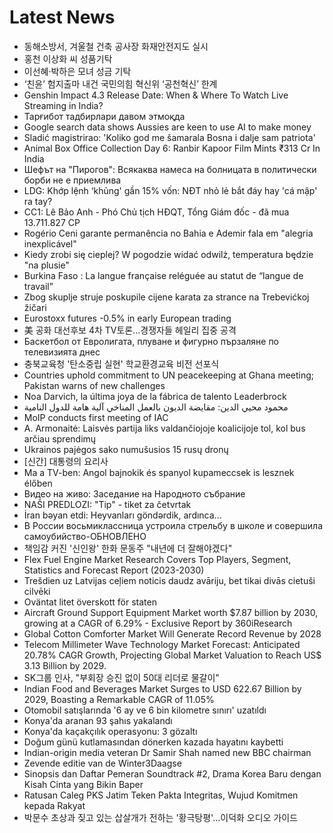 # Latest News
-  동해소방서, 겨울철 건축 공사장 화재안전지도 실시
-  홍천 이상화 씨 성품기탁
-  이선혜·박하은 모녀 성금 기탁
-  ‘친윤’ 험지출마 내건 국민의힘 혁신위 ‘공천혁신’ 한계
-  Genshin Impact 4.3 Release Date: When & Where To Watch Live Streaming in India?
-  Тарғибот тадбирлари давом этмоқда
-  Google search data shows Aussies are keen to use AI to make money
-  Sladić magistrirao: 'Koliko god me šamarala Bosna i dalje sam patriota'
-  Animal Box Office Collection Day 6: Ranbir Kapoor Film Mints ₹313 Cr In India
-  Шефът на "Пирогов": Всякаква намеса на болницата в политически борби не е приемлива
-  LDG: Khớp lệnh ‘khủng' gần 15% vốn: NĐT nhỏ lẻ bắt đáy hay 'cá mập' ra tay?
-  CC1: Lê Bảo Anh - Phó Chủ tịch HĐQT, Tổng Giám đốc - đã mua 13.711.827 CP
-  Rogério Ceni garante permanência no Bahia e Ademir fala em "alegria inexplicável"
-  Kiedy zrobi się cieplej? W pogodzie widać odwilż, temperatura będzie "na plusie"
-  Burkina Faso : La langue française reléguée au statut de “langue de travail”
-  Zbog skuplje struje poskupile cijene karata za strance na Trebevićkoj žičari
-  Eurostoxx futures -0.5% in early European trading
-  美 공화 대선후보 4차 TV토론…경쟁자들 헤일리 집중 공격
-  Баскетбол от Евролигата, плуване и фигурно пързаляне по телевизията днес
-  충북교육청 '탄소중립 실현' 학교환경교육 비전 선포식
-  Countries uphold commitment to UN peacekeeping at Ghana meeting; Pakistan warns of new challenges
-  Noa Darvich, la última joya de la fábrica de talento Leaderbrock
-  محمود محيي الدين: مقايضة الديون بالعمل المناخي آلية هامة للدول النامية
-  MoIP conducts first meeting of IAC
-  A. Armonaitė: Laisvės partija liks valdančiojoje koalicijoje tol, kol bus arčiau sprendimų
-  Ukrainos pajėgos sako numušusios 15 rusų dronų
-  [신간] 대통령의 요리사
-  Ma a TV-ben: Angol bajnokik és spanyol kupameccsek is lesznek élőben
-  Видео на живо: Заседание на Народното събрание
-  NAŠI PREDLOZI: "Tip" - tiket za četvrtak
-  İran bəyan etdi: Heyvanları göndərdik, ardınca...
-  В России восьмиклассница устроила стрельбу в школе и совершила самоубийство-ОБНОВЛЕНО
-  책임감 커진 '신인왕' 한화 문동주 "내년에 더 잘해야겠다"
-  Flex Fuel Engine Market Research Covers Top Players, Segment, Statistics and Forecast Report (2023-2030)
-  Trešdien uz Latvijas ceļiem noticis daudz avāriju, bet tikai divās cietuši cilvēki
-  Oväntat litet överskott för staten
-  Aircraft Ground Support Equipment Market worth $7.87 billion by 2030, growing at a CAGR of 6.29% - Exclusive Report by 360iResearch
-  Global Cotton Comforter Market Will Generate Record Revenue by 2028
-  Telecom Millimeter Wave Technology Market Forecast: Anticipated 20.78% CAGR Growth, Projecting Global Market Valuation to Reach US$ 3.13 Billion by 2029.
-  SK그룹 인사, "부회장 승진 없이 50대 리더로 물갈이"
-  Indian Food and Beverages Market Surges to USD 622.67 Billion by 2029, Boasting a Remarkable CAGR of 11.05%
-  Otomobil satışlarında '6 ay ve 6 bin kilometre sınırı' uzatıldı
-  Konya'da aranan 93 şahıs yakalandı
-  Konya'da kaçakçılık operasyonu: 3 gözaltı
-  Doğum günü kutlamasından dönerken kazada hayatını kaybetti
-  Indian-origin media veteran Dr Samir Shah named new BBC chairman
-  Zevende editie van de Winter3Daagse
-  Sinopsis dan Daftar Pemeran Soundtrack #2, Drama Korea Baru dengan Kisah Cinta yang Bikin Baper
-  Ratusan Caleg PKS Jatim Teken Pakta Integritas, Wujud Komitmen kepada Rakyat
-  박문수 초상과 짖고 있는 삽살개가 전하는 '황극탕평'…이덕화 오디오 가이드
